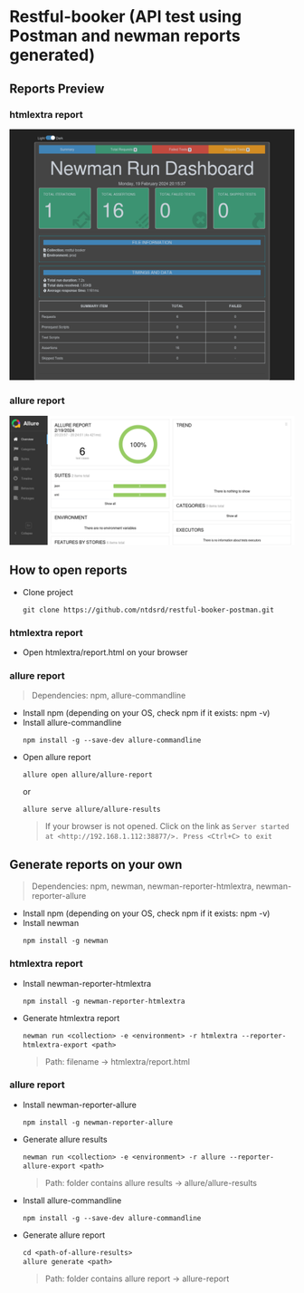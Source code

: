 # Restful-booker (API test using Postman and newman reports generated)
## Reports Preview
### htmlextra report
![alt text](https://github.com/ntdsrd/restful-booker-postman/blob/master/preview/htmlextra.png)
### allure report
![alt text](https://github.com/ntdsrd/restful-booker-postman/blob/master/preview/allure.png)
## How to open reports
- Clone project
  ```
  git clone https://github.com/ntdsrd/restful-booker-postman.git
  ```
### htmlextra report
- Open htmlextra/report.html on your browser
### allure report
> Dependencies: npm, allure-commandline
- Install npm (depending on your OS, check npm if it exists: npm -v)
- Install allure-commandline
  ```
  npm install -g --save-dev allure-commandline
  ```
- Open allure report
  ```
  allure open allure/allure-report
  ```
  or
  ```
  allure serve allure/allure-results
  ```
  > If your browser is not opened. Click on the link as `Server started at <http://192.168.1.112:38877/>. Press <Ctrl+C> to exit`
## Generate reports on your own
> Dependencies: npm, newman, newman-reporter-htmlextra, newman-reporter-allure
- Install npm (depending on your OS, check npm if it exists: npm -v)
- Install newman
  ```
  npm install -g newman
  ```
### htmlextra report
- Install newman-reporter-htmlextra
  ```
  npm install -g newman-reporter-htmlextra
  ```
- Generate htmlextra report
  ```
  newman run <collection> -e <environment> -r htmlextra --reporter-htmlextra-export <path>
  ```
  > Path: filename -> htmlextra/report.html
### allure report
- Install newman-reporter-allure
  ```
  npm install -g newman-reporter-allure
  ```
- Generate allure results
  ```
  newman run <collection> -e <environment> -r allure --reporter-allure-export <path>
  ```
  > Path: folder contains allure results -> allure/allure-results
- Install allure-commandline
  ```
  npm install -g --save-dev allure-commandline
  ```
- Generate allure report
  ```
  cd <path-of-allure-results>
  allure generate <path>
  ```
  > Path: folder contains allure report -> allure-report
